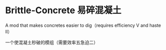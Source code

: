 # Brittle-Concrete 易碎混凝土
A mod that makes concretes easier to dig（requires efficiency V and haste II）

一个使混凝土秒破的模组（需要效率五急迫二）
